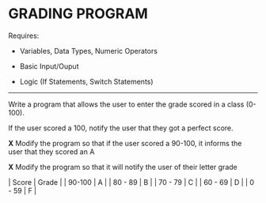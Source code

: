 # GRADING PROGRAM

Requires: 

- Variables, Data Types, Numeric Operators

- Basic Input/Ouput

- Logic (If Statements, Switch Statements)

---

Write a program that allows the user to enter the grade scored in a class (0-100).

If the user scored a 100, notify the user that they got a perfect score.

**X** Modify the program so that if the user scored a 90-100, it informs the user that they scored an A

**X** Modify the program so that it will notify the user of their letter grade

| Score | Grade |
| 90-100 | A |
| 80 - 89 | B |
| 70 - 79 | C |
| 60 - 69 | D |
| 0 - 59 | F |

